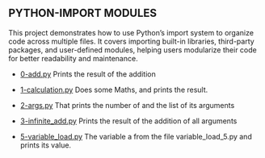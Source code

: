 ## PYTHON-IMPORT MODULES

This project demonstrates how to use Python’s import system to organize code across multiple files. It covers importing built-in libraries, third-party packages, and user-defined modules, helping users modularize their code for better readability and maintenance.

* [0-add.py](https://github.com/lnqbat/holbertonschool-higher_level_programming/tree/main/python-import_modules/0-add.py) Prints the result of the addition

* [1-calculation.py](https://github.com/lnqbat/holbertonschool-higher_level_programming/tree/main/python-import_modules/1-calculation.py) Does some Maths, and prints the result.

* [2-args.py](https://github.com/lnqbat/holbertonschool-higher_level_programming/tree/main/python-import_modules/2-args.py)  That prints the number of and the list of its arguments

* [3-infinite_add.py](https://github.com/lnqbat/holbertonschool-higher_level_programming/tree/main/python-import_modules/3-infinite_add.py) Prints the result of the addition of all arguments

* [5-variable_load.py](https://github.com/lnqbat/holbertonschool-higher_level_programming/tree/main/python-import_modules/5-variable_load.py)  The variable a from the file variable_load_5.py and prints its value.



